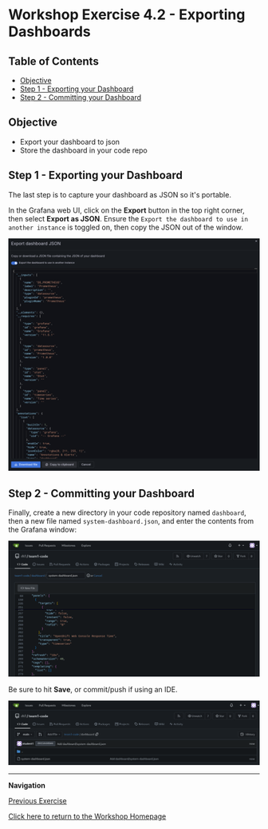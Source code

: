 # Workshop Exercise 4.2 - Exporting Dashboards

## Table of Contents

* [Objective](#objective)
* [Step 1 - Exporting your Dashboard](#step-1---exporting-your-dashboard)
* [Step 2 - Committing your Dashboard](#step-2---committing-your-dashboard)

## Objective

* Export your dashboard to json
* Store the dashboard in your code repo

## Step 1 - Exporting your Dashboard
The last step is to capture your dashboard as JSON so it's portable.

In the Grafana web UI, click on the **Export** button in the top right corner, then select **Export as JSON**. Ensure the `Export the dashboard to use in another instance` is toggled on, then copy the JSON out of the window.

![Grafana Export Dashboard JSON](../.images/grafana-export-json-window.png)

## Step 2 - Committing your Dashboard

Finally, create a new directory in your code repository named `dashboard`, then a new file named `system-dashboard.json`, and enter the contents from the Grafana window:

![Gitea Dashboard Code](../.images/gitea-dashboard-code.png)

Be sure to hit **Save**, or commit/push if using an IDE.

![Gitea Saved Dashboard](../.images/gitea-committed-code.png)

---
**Navigation**

[Previous Exercise](../4.1-dashboard-design/)

[Click here to return to the Workshop Homepage](../../README.md)
